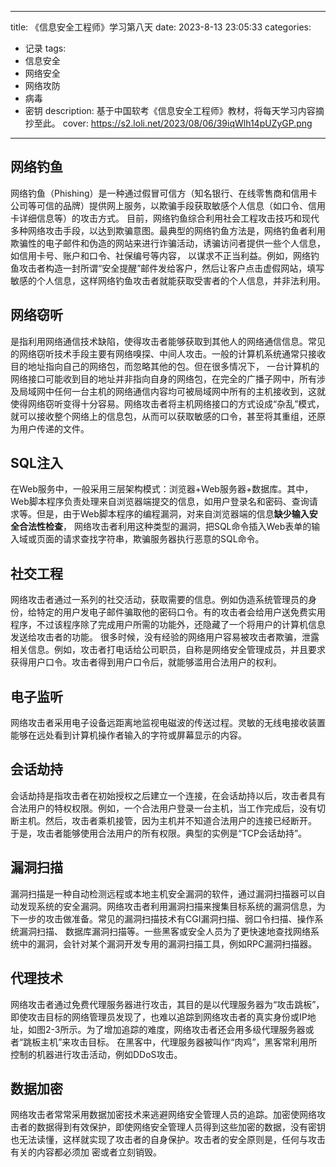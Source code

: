 
---
title: 《信息安全工程师》学习第八天
date: 2023-8-13 23:05:33
categories:
  - 记录
tags:
  - 信息安全
  - 网络安全
  - 网络攻防
  - 病毒
  - 密钥
description: 基于中国软考《信息安全工程师》教材，将每天学习内容摘抄至此。
cover: https://s2.loli.net/2023/08/06/39iqWlh14pUZyGP.png
---
## 网络钓鱼
网络钓鱼（Phishing）是一种通过假冒可信方（知名银行、在线零售商和信用卡公司等可信的品牌）提供网上服务，以欺骗手段获取敏感个人信息（如口令、信用卡详细信息等）的攻击方式。
目前，网络钓鱼综合利用社会工程攻击技巧和现代多种网络攻击手段，以达到欺骗意图。最典型的网络钓鱼方法是，网络钓鱼者利用欺骗性的电子邮件和伪造的网站来进行诈骗活动，诱骗访问者提供一些个人信息，如信用卡号、账户和口令、社保编号等内容，
以谋求不正当利益。例如，网络钓鱼攻击者构造一封所谓“安全提醒”邮件发给客户，然后让客户点击虚假网站，填写敏感的个人信息，这样网络钓鱼攻击者就能获取受害者的个人信息，并非法利用。
## 网络窃听
是指利用网络通信技术缺陷，使得攻击者能够获取到其他人的网络通信信息。常见的网络窃听技术手段主要有网络嗅探、中间人攻击。一般的计算机系统通常只接收目的地址指向自己的网络包，而忽略其他的包。但在很多情况下，
一台计算机的网络接口可能收到目的地址并非指向自身的网络包，在完全的广播子网中，所有涉及局域网中任何一台主机的网络通信内容均可被局域网中所有的主机接收到，这就使得网络窃听变得十分容易。网络攻击者将主机网络接口的方式设成“杂乱”模式，
就可以接收整个网络上的信息包，从而可以获取敏感的口令，甚至将其重组，还原为用户传递的文件。
## SQL注入
在Web服务中，一般采用三层架构模式：浏览器+Web服务器+数据库。其中，Web脚本程序负责处理来自浏览器端提交的信息，如用户登录名和密码、查询请求等。但是，由于Web脚本程序的编程漏洞，对来自浏览器端的信息**缺少输入安全合法性检查**，
网络攻击者利用这种类型的漏洞，把SQL命令插入Web表单的输入域或页面的请求查找字符串，欺骗服务器执行恶意的SQL命令。
## 社交工程
网络攻击者通过一系列的社交活动，获取需要的信息。例如伪造系统管理员的身份，给特定的用户发电子邮件骗取他的密码口令。有的攻击者会给用户送免费实用程序，不过该程序除了完成用户所需的功能外，还隐藏了一个将用户的计算机信息发送给攻击者的功能。
很多时候，没有经验的网络用户容易被攻击者欺骗，泄露相关信息。例如，攻击者打电话给公司职员，自称是网络安全管理成员，并且要求获得用户口令。攻击者得到用户口令后，就能够滥用合法用户的权利。
## 电子监听
网络攻击者采用电子设备远距离地监视电磁波的传送过程。灵敏的无线电接收装置能够在远处看到计算机操作者输入的字符或屏幕显示的内容。
## 会话劫持
会话劫持是指攻击者在初始授权之后建立一个连接，在会话劫持以后，攻击者具有合法用户的特权权限。例如，一个合法用户登录一台主机，当工作完成后，没有切断主机。然后，攻击者乘机接管，因为主机并不知道合法用户的连接已经断开。
于是，攻击者能够使用合法用户的所有权限。典型的实例是“TCP会话劫持”。
## 漏洞扫描
漏洞扫描是一种自动检测远程或本地主机安全漏洞的软件，通过漏洞扫描器可以自动发现系统的安全漏洞。网络攻击者利用漏洞扫描来搜集目标系统的漏洞信息，为下一步的攻击做准备。常见的漏洞扫描技术有CGI漏洞扫描、弱口令扫描、操作系统漏洞扫描、
数据库漏洞扫描等。一些黑客或安全人员为了更快速地查找网络系统中的漏洞，会针对某个漏洞开发专用的漏洞扫描工具，例如RPC漏洞扫描器。
## 代理技术
网络攻击者通过免费代理服务器进行攻击，其目的是以代理服务器为“攻击跳板”，即使攻击目标的网络管理员发现了，也难以追踪到网络攻击者的真实身份或IP地址，如图2-3所示。为了增加追踪的难度，网络攻击者还会用多级代理服务器或者“跳板主机”来攻击目标。
在黑客中，代理服务器被叫作“肉鸡”，黑客常利用所控制的机器进行攻击活动，例如DDoS攻击。
## 数据加密
网络攻击者常常采用数据加密技术来逃避网络安全管理人员的追踪。加密使网络攻击者的数据得到有效保护，即使网络安全管理人员得到这些加密的数据，没有密钥也无法读懂，这样就实现了攻击者的自身保护。攻击者的安全原则是，任何与攻击有关的内容都必须加
密或者立刻销毁。

